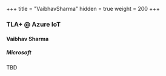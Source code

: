 +++
title = "VaibhavSharma"
hidden = true
weight = 200
+++

### TLA+ @ Azure IoT

#### Vaibhav Sharma
##### Microsoft
 
TBD
